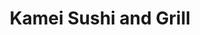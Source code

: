 ---
layout: place
title: "Kamei Sushi and Grill"
permalink: /texas/college-station/kamei-sushi-and-grill.html
stateAbbr: TX
stateName: Texas
cityName: College Station
place_id: ChIJIenJccqaRoYR7ai1JDjVCkk
photos:
  - name: >-
      places/ChIJIenJccqaRoYR7ai1JDjVCkk/photos/AeeoHcKMdhUMhM3OIAR9u9gVnd7GU8dNlVk2GyZecjkyi_fhTLrL4H6wsYmvIGNhBluFSwuSQN9NKZPHVVnHUikJubEQd-9Pbb6xFVn1NNzZfC15paRi3LjRNTagYhsM1BOBL3KHalnl9euee2WVr7XaQfLCzm1kjG5k23Gc6CWGViR3P30YvsdyntFqMnhifP_mdesin-QuPQ6tGifSBAAccm7UR4mi5zrwv4irbS60I3805A9Gt0Ly3Nu2QEqLho6sk25R9gm9PbpZ-Fj462_loY6NQpVtsgKB3nENjC4OEBkVVhwQOZPWiCPYPSMmddvX1Ma9o5fep-MB8lGcWqKYUArG9pJkVg8qZIcL5szmiDa4S_-HQInn4FZynZJEbifhY_VpKwaZ8A5n15aXXbX-6xwTKfmQWHPpMr3yzrUXy6k
    widthPx: 3072
    heightPx: 2340
    authorAttributions:
      - displayName: Dr Y
        uri: https://maps.google.com/maps/contrib/112211163110323359379
        photoUri: >-
          https://lh3.googleusercontent.com/a-/ALV-UjVCpYISP0g9KTI1PeBW5VUytQ8gdWbdHwXeh8hnL-E5DxvRt-TbAw=s100-p-k-no-mo
    flagContentUri: >-
      https://www.google.com/local/imagery/report/?cb_client=maps_api_places.places_api&image_key=!1e10!2sCIHM0ogKEICAgICKrr6ncg&hl=en-US
    googleMapsUri: >-
      https://www.google.com/maps/place//data=!3m4!1e2!3m2!1sCIHM0ogKEICAgICKrr6ncg!2e10!4m2!3m1!1s0x86469aca71c9e921:0x490ad53824b5a8ed
  - name: >-
      places/ChIJIenJccqaRoYR7ai1JDjVCkk/photos/AeeoHcLJt2zFQHiglRjPVFjTADRRj2IDw-7cdbHc2kwiae-ODvPesneoVeg1Cxs3iwus0B5Je11bIb7I0uJhzOaV7W42S0CLUR6rcxWebw0VIb_DmlLpWeOTdrseD_JdUOWlQLVq9dNC3A-cdsUdKob-vD0nPRhpyyOUZnr79rgt57h4bopx36mZFyWXl7WyXcrjkRJMtCwCASMpjEO_HHsG5C3OPSZpuBTkWtMo-59DUKC25f88FDG9CvqpzaMH-2Lt9Rwj2CqkB0L19Cy9-FkpSn5f2YzvWU5kb-EiNhTsH2xCt1nrsqxSruuZhZY4fW1G-fL3LfbigbmJby8pWnPPJF5jOv-9GwRciDvPJNO1tsBqcdUmnAtsD0gFzA2Xpe5ZtcKBdII39XRhRJWcAl2p_5Nmi9csibPtT1fR4nxLXDj-lck
    widthPx: 4032
    heightPx: 3024
    authorAttributions:
      - displayName: James Miculka
        uri: https://maps.google.com/maps/contrib/117243276364293744583
        photoUri: >-
          https://lh3.googleusercontent.com/a/ACg8ocJW9HHvFbuYexptsPjfPzZ5brM57NPyflRFGFhmzXjJ4qtT3Ms=s100-p-k-no-mo
    flagContentUri: >-
      https://www.google.com/local/imagery/report/?cb_client=maps_api_places.places_api&image_key=!1e10!2sCIHM0ogKEICAgIC-zN64xQE&hl=en-US
    googleMapsUri: >-
      https://www.google.com/maps/place//data=!3m4!1e2!3m2!1sCIHM0ogKEICAgIC-zN64xQE!2e10!4m2!3m1!1s0x86469aca71c9e921:0x490ad53824b5a8ed
  - name: >-
      places/ChIJIenJccqaRoYR7ai1JDjVCkk/photos/AeeoHcIPxp_1xb_b4jMeCizJ2jdSNILY0vb24IBI9yOPSZPDXXF3yeAJBkh43VFkibK1o18UF6HdI9PZvykJQ7M5Ll684906uWrjurp1dn1Wc4Ly0wNckmFivMr65O8dcG91xcEvq48rSHKsSBEltO3D6kgTmQFpm0suhN3FZTBnhwakUDaHLeFm0J-4S-o_udjBblXVEqP-euwcoeXk_5P8N7mfCw0SfhvUkoBeEHniILee9tv9x1_hv6MLOluoBLhaRZbCYKMRK0Yd4w_aQkIdTmLCKYOOTelEStZMFxQ2PZFQum3g5VeJIx5LnGn3bNpCuWcpjHL3jSwbAjyvKq0W4RxPDKoFr05KSAn2TWhrHfvVGIG_lDV0aRtjYwnAAtnEquyT3Noq3TX_yrlF3wdy5-NuK1E3heWw8D-L4PbSLFY
    widthPx: 4000
    heightPx: 3008
    authorAttributions:
      - displayName: Matt ward
        uri: https://maps.google.com/maps/contrib/108687183021842071402
        photoUri: >-
          https://lh3.googleusercontent.com/a-/ALV-UjUVRpGILK-oIecR1TfLDZEMEtZrJnUhXOvDVbu5XYq3e-plChgHwg=s100-p-k-no-mo
    flagContentUri: >-
      https://www.google.com/local/imagery/report/?cb_client=maps_api_places.places_api&image_key=!1e10!2sCIHM0ogKEICAgMCg7bepTw&hl=en-US
    googleMapsUri: >-
      https://www.google.com/maps/place//data=!3m4!1e2!3m2!1sCIHM0ogKEICAgMCg7bepTw!2e10!4m2!3m1!1s0x86469aca71c9e921:0x490ad53824b5a8ed
  - name: >-
      places/ChIJIenJccqaRoYR7ai1JDjVCkk/photos/AeeoHcJtD1YM6gAebFOTB_9S99Hwd7YifhJo0QaC6OoG0jcLXTDg7W73P-SOpUbnA6_1lr9y4QGv9_-4hFao3msmpJKOwSf4dZTcVPlCbwMJEqJt8o1_gSh4uR9q2IZUTSc1EDrbvBBK8louwKLYdgx3wDQwP2yPoNgRpionrwYmYpibgfRmdUe2DGTFwXbk0sjbHoeYWPfBySmgOPGHsks3veDQziiwyRM23ZQTj-XPdVedBrkUZ410G3S6lxxwysdd0P4I__P-GDspXDGaxeqneYryQm0qwTFs3gGTTC0a07kQPShG7oJRSDqevXJ5AmpZbaGPJWQql_u5LV89_BnCYmsqcqAEZF0LIozyS-13P-Phv-EqrrAuEddnaHYSothXuVuZ8Wo3YE6qTi64jHhspbUQg1FySvb1S5fog5mrk5-0x7B0
    widthPx: 3072
    heightPx: 4080
    authorAttributions:
      - displayName: Cheska Youlton
        uri: https://maps.google.com/maps/contrib/110583114137193591029
        photoUri: >-
          https://lh3.googleusercontent.com/a/ACg8ocLuw_DmUnSp5N84aj_7uXx3IE5aYQUSw3dw6rruw-BGeBF-bQ=s100-p-k-no-mo
    flagContentUri: >-
      https://www.google.com/local/imagery/report/?cb_client=maps_api_places.places_api&image_key=!1e10!2sCIHM0ogKEICAgICrmeTr8AE&hl=en-US
    googleMapsUri: >-
      https://www.google.com/maps/place//data=!3m4!1e2!3m2!1sCIHM0ogKEICAgICrmeTr8AE!2e10!4m2!3m1!1s0x86469aca71c9e921:0x490ad53824b5a8ed
  - name: >-
      places/ChIJIenJccqaRoYR7ai1JDjVCkk/photos/AeeoHcK-Sy3E70v7yMY2_e2LSlHm86MmME8Yh4zHauFJ7YAdSsvBjiThkDWQ4aD9Cz8amunqQYyjvoZtJLxW5WYZ3uTochA4vFpAEFctK6oMfnOmzWxgtELiiAGqU9fHnVqXtnSH7YTuGH49JWq7ugkoB7dhQJgMoykiLOrdWKyQwwtRwnskK6O_bCLk4YFl6TtIrJ1jLDg6u8sRlXnc4HGzg0yPMKqJqx7qi2TWAWDH_Z5YovuvOQeB2pHymN9U7cbvMIAsaPKi9QMO2XfFbdZdETc34aJX-TSNedCuCbuvbUHt41TYmHpr54rxBuXap5xxHLQGF8p98Amb5SfrJWTpPThVaZkZfluQlRV0KJpcIcLlSiHXlcpBA5-jkwn2FMnZKgWhhoK8HQQIzmO7SyW-L0L5VyEom7TbK0FDxTQJBvcRF4iF
    widthPx: 2790
    heightPx: 2408
    authorAttributions:
      - displayName: Vincent S.
        uri: https://maps.google.com/maps/contrib/117893760273366651411
        photoUri: >-
          https://lh3.googleusercontent.com/a-/ALV-UjW0XYn3SuvYZkUz3yImM_NZqJJRRx7w2KVjXOZccWFOoY4AqZo=s100-p-k-no-mo
    flagContentUri: >-
      https://www.google.com/local/imagery/report/?cb_client=maps_api_places.places_api&image_key=!1e10!2sCIHM0ogKEICAgMDgvsyZ3AE&hl=en-US
    googleMapsUri: >-
      https://www.google.com/maps/place//data=!3m4!1e2!3m2!1sCIHM0ogKEICAgMDgvsyZ3AE!2e10!4m2!3m1!1s0x86469aca71c9e921:0x490ad53824b5a8ed
  - name: >-
      places/ChIJIenJccqaRoYR7ai1JDjVCkk/photos/AeeoHcLSQvQ5VZ_SEO8KlqI2pRN85SrE2Ikye83bwm5AjA1L-BoHPv87dyAo81ZQR4yvVCxybfh2-4qY_9vcYjku8vA2QxKH_Avvh0k6DzLViZOchZuYGlNJkrAIplIx9042DW4ZsUbwL7vL5uqYdQQfgOM7SToJnaFGN17CvL0GtHQEirkGO5Lz5ToMhC_PswfKIAl6-u6d6Gk74AdKU_Ub45NYff1C-5FSfDRE_62BPjkVSyij2vuWKtT7sWS9MPtllBNx5ktLk9ABWZiorufRojhsDOh1HTDchGzUeHK2mbP8qWhZdW59lrVk03mBDy0ARnZ6X7QnME2iU0I0cD3-XAJaubfW0gEnpG-9aTujfAwIfD5XQ1kxeG97nco29zcrbm6qex4WMmiWyJLYaSDTeNa8jW7vYFVaBZS1sFFTvBba450z
    widthPx: 4032
    heightPx: 3024
    authorAttributions:
      - displayName: Donna Eckert
        uri: https://maps.google.com/maps/contrib/109024392304553949117
        photoUri: >-
          https://lh3.googleusercontent.com/a-/ALV-UjV_o6uxvO_aden3t_xeqWW5LEsWytHKDqrVb0--ZXdP-I7hJeN6gw=s100-p-k-no-mo
    flagContentUri: >-
      https://www.google.com/local/imagery/report/?cb_client=maps_api_places.places_api&image_key=!1e10!2sCIHM0ogKEICAgICl2Izs9gE&hl=en-US
    googleMapsUri: >-
      https://www.google.com/maps/place//data=!3m4!1e2!3m2!1sCIHM0ogKEICAgICl2Izs9gE!2e10!4m2!3m1!1s0x86469aca71c9e921:0x490ad53824b5a8ed
  - name: >-
      places/ChIJIenJccqaRoYR7ai1JDjVCkk/photos/AeeoHcLXRB2JvCsfjHzfeiL86QTrR17XA54G3pcAQ_zXYsqaZy48frB_4AUbjzyzRX-IQpPnqhVJC8_G5CXuhlCWtPs4MxVSBwv5gtfNEl9bFf6w1nJVn6qSkY7EeIrIO6SZzQE3MjaA_RzAVy51jtKShHvbnfVsJqORkjk69L5ZHVrix-3dazfQbK6P9RN9pWR029t74milfC3LYkaPW61E4P35LWWFazdZV4QW27XHgubWdF3M4mqcfa61MoN8GhZIgz1OJhmmi6eWfeZwngE7DBuVJumQPc_GwUfcxJEt91c08RE0EAJzW3jXcH1fcwC43tuGLoZgqkd3F-tbSg6vyyKeWiCSatiewsbZPHu4AbqfbJFUP9U-JbgGcSwfLxcZlpL5CQo18Txdjb0ep2oiOXZaLiWkgh51UccRbS5JF6agAw
    widthPx: 4000
    heightPx: 2252
    authorAttributions:
      - displayName: Brian “Tally Man” Tally
        uri: https://maps.google.com/maps/contrib/117252224542201906257
        photoUri: >-
          https://lh3.googleusercontent.com/a-/ALV-UjUwP8Xe9gkoie6IIB3yyBvJvA7Jm4OaDZzG7GvzvIT53kqNRG1Muw=s100-p-k-no-mo
    flagContentUri: >-
      https://www.google.com/local/imagery/report/?cb_client=maps_api_places.places_api&image_key=!1e10!2sCIHM0ogKEICAgIC15pKhVA&hl=en-US
    googleMapsUri: >-
      https://www.google.com/maps/place//data=!3m4!1e2!3m2!1sCIHM0ogKEICAgIC15pKhVA!2e10!4m2!3m1!1s0x86469aca71c9e921:0x490ad53824b5a8ed
  - name: >-
      places/ChIJIenJccqaRoYR7ai1JDjVCkk/photos/AeeoHcIHz1C53gl8AHrS6XCSwKnof3FQRyB8hMNehMXef4NOWaBbQbc4U6qJ36Tk8tj4b5VjMlvgRLIqCDRsSR_7jwFEol3I3_YPi5RyAdIT0EFslkKKBwF0TQTjDrWu_JNiqiOpqG3uq_dGpaxdwix2V2bU4ba-Zl6SaTaE0gRPswK_TRnDDLdgk2qhYXah4KQGnKgd04m33a1fcgI2xXmqpW9cxDaczAiAiYEu6TDC5gB5v3okiRVSI5S1Dc3FD86esbbmk8vEatk2aq7S9Aid51dlOUFVn59EizVQ_YpuT2QhisUTy1QlXX_cShUxAWWJ6NX6YqAV-QLROAsKA49sRJNTrFQr6TCf55B3qm_cNKopmIZ6ZvIr1dQfe7k-muj_5GKjdXEwYV63OkesaM9JF4AzPw0GRo2dECUzsfte6qM
    widthPx: 3024
    heightPx: 4032
    authorAttributions:
      - displayName: Johnny Ramirez
        uri: https://maps.google.com/maps/contrib/108643266340427144723
        photoUri: >-
          https://lh3.googleusercontent.com/a/ACg8ocIvJYXAQzd7RE-ugW6eZ1Ia_NYqKwP9D6k0VBgA01bwabAnkg=s100-p-k-no-mo
    flagContentUri: >-
      https://www.google.com/local/imagery/report/?cb_client=maps_api_places.places_api&image_key=!1e10!2sCIHM0ogKEICAgICPq9L-EA&hl=en-US
    googleMapsUri: >-
      https://www.google.com/maps/place//data=!3m4!1e2!3m2!1sCIHM0ogKEICAgICPq9L-EA!2e10!4m2!3m1!1s0x86469aca71c9e921:0x490ad53824b5a8ed
  - name: >-
      places/ChIJIenJccqaRoYR7ai1JDjVCkk/photos/AeeoHcIE2LFg6I5fZk4MHeEQeQPY6wGxAJ8zl_a-RqlJIN1C3IAoKnztatomOUNrZT1hGKA6fXRN_qRyl9Ta1GHsoo0faUUAhWfEJXEMO1G61a6GUuZ9zbspc5AKx_HTG_vwK62mlrHFwbhUBRQxqGeZ98uTKRzXtGJDn7pxTrnGwRHtHj7DfrkLpSoRVgNnbv2Ko-yXV4TvnXHU-vtTbu4lxn92aBNYkksf66KCJC7k-ncPgTnENrLUQV50FY02Hglz6lhD-EqkFNdkRkKGWFTm0xSAmubRFiEohyVrSrjCiul0OxwQAlBm2aH3V9TQ8reFOH-Ei2-wpvambEK22eUgHiSlTVN4JLJ6IB1Mfin0p8o_SUUz_Sqg0qk7kmyFFczxgpNR7HlU-oiT-Ev4h2fvjCMHd87XrXxhb59-HvOPVT2_nSe7
    widthPx: 3024
    heightPx: 4032
    authorAttributions:
      - displayName: Heshani Jayatissa
        uri: https://maps.google.com/maps/contrib/102625550666757723869
        photoUri: >-
          https://lh3.googleusercontent.com/a-/ALV-UjVNFf5OrICB_0Rem7_W7RqpiSFVLLkPRASzI5sQ3dhzcpLZ3XHcfA=s100-p-k-no-mo
    flagContentUri: >-
      https://www.google.com/local/imagery/report/?cb_client=maps_api_places.places_api&image_key=!1e10!2sCIHM0ogKEICAgIC4pari0AE&hl=en-US
    googleMapsUri: >-
      https://www.google.com/maps/place//data=!3m4!1e2!3m2!1sCIHM0ogKEICAgIC4pari0AE!2e10!4m2!3m1!1s0x86469aca71c9e921:0x490ad53824b5a8ed
  - name: >-
      places/ChIJIenJccqaRoYR7ai1JDjVCkk/photos/AeeoHcJyudrOcgUfNFOeGdLgNlCsIAAm6bkcY3FxpCs2qKHNL74YqPUEfMIjfmUbUjU2VYqEYuNBp1dD7FUx-PoRl2Em8FAlHgSjs1Ms2YXcDuiw1OH9JbQd97QxiwIL-4q7CoWrSCV4AgAtdSVMyw3J3XduUKhDpDPoPWHcdpcXremlp3_18h0DKbiZnhXgHjT-127VHWilAH-5vy406oAeilNcONvEr17ep25DaRXGo9IiXMlOSS2q4i-TkBvc9tcIhkTun9ukBP3cFSd3FBhdxSLPZ0wBP6zOEo-k-1PhZFpLPxPWP2LWbzL5ilPiIb0ejsWo1jACLnRWvE3AkCoiNFWokbWSaR9OPM_Y9L6TCkgjBuUE-zzs_sr9MSsY2Y-vJYYyBKmBstIq2FCj_RJl2MXQCcIn25Bon6UFsQLz8eqTPm5C
    widthPx: 3024
    heightPx: 4032
    authorAttributions:
      - displayName: Rongyu Cui
        uri: https://maps.google.com/maps/contrib/108590995719948789286
        photoUri: >-
          https://lh3.googleusercontent.com/a-/ALV-UjXqgIWD1RQWDFJfXBm_sWesiXkXS9IVnpT4AwE3zUvmBr9msMjU=s100-p-k-no-mo
    flagContentUri: >-
      https://www.google.com/local/imagery/report/?cb_client=maps_api_places.places_api&image_key=!1e10!2sCIHM0ogKEICAgIDHiKDO-gE&hl=en-US
    googleMapsUri: >-
      https://www.google.com/maps/place//data=!3m4!1e2!3m2!1sCIHM0ogKEICAgIDHiKDO-gE!2e10!4m2!3m1!1s0x86469aca71c9e921:0x490ad53824b5a8ed
address: '951 William D. Fitch Pkwy #701, College Station, TX 77845, USA'
street: '951 William D. Fitch Pkwy #701'
city: College Station
state: TX
zip: '77845'
country: USA
neighborhood: null
latitude: '30.558281'
longitude: '-96.260899'
accessibility_options:
  wheelchairAccessibleParking: true
  wheelchairAccessibleEntrance: true
  wheelchairAccessibleRestroom: true
  wheelchairAccessibleSeating: true
business_status: OPERATIONAL
name: Kamei Sushi and Grill
google_maps_links:
  directionsUri: >-
    https://www.google.com/maps/dir//''/data=!4m7!4m6!1m1!4e2!1m2!1m1!1s0x86469aca71c9e921:0x490ad53824b5a8ed!3e0
  placeUri: https://maps.google.com/?cid=5263253551646615789
  writeAReviewUri: >-
    https://www.google.com/maps/place//data=!4m3!3m2!1s0x86469aca71c9e921:0x490ad53824b5a8ed!12e1
  reviewsUri: >-
    https://www.google.com/maps/place//data=!4m4!3m3!1s0x86469aca71c9e921:0x490ad53824b5a8ed!9m1!1b1
  photosUri: >-
    https://www.google.com/maps/place//data=!4m3!3m2!1s0x86469aca71c9e921:0x490ad53824b5a8ed!10e5
primary_type: Japanese Restaurant
opening_hours:
  regular: null
  current: null
secondary_opening_hours:
  regular:
    weekdayDescriptions: null
    type: null
  current:
    weekdayDescriptions: null
    type: null
phone: (979) 690-9500
price_level: PRICE_LEVEL_MODERATE
price_range: $10 &ndash; $20
rating: '4.3'
rating_count: 331
website: https://www.kameisushiandgrilltx.com/
description: null
reviews: null
parking_options: null
payment_options: null
allow_dogs: null
curbside_pickup: null
delivery: null
dine_in: null
good_for_children: null
good_for_groups: null
good_for_sports: null
live_music: null
menu_for_children: null
outdoor_seating: null
reservable: null
restroom: null
serves_beer: null
serves_breakfast: null
serves_brunch: null
serves_cocktails: null
serves_coffee: null
serves_dinner: null
serves_dessert: null
serves_lunch: null
serves_vegetarian_food: null
serves_wine: null
takeout: null

---